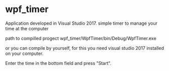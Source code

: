 # wpf_timer
Application developed in Visual Studio 2017.
simple timer to manage your time at the computer

path to compilled progect
wpf_timer/WpfTimer/bin/Debug/WpfTimer.exe

or you can compile by yourself, for this you need visual studio 2017 installed on your computer.

Enter the time in the bottom field and press "Start".

